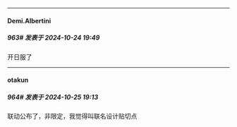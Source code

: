 ﻿
*****

####  Demi.Albertini  
##### 963#       发表于 2024-10-24 19:49

开日服了


*****

####  otakun  
##### 964#       发表于 2024-10-25 19:13

联动公布了，非限定，我觉得叫联名设计贴切点

